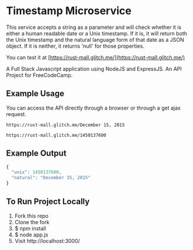 # Timestamp Microservice

This service accepts a string as a parameter and will check whether it is either a human readable date or a Unix timestamp. If it is, it will return both the Unix timestamp and the natural language form of that date as a JSON object. If it is neither, it returns 'null' for those properties. 

You can test it at [https://rust-mall.glitch.me/](https://rust-mall.glitch.me/)

A Full Stack Javascript application using NodeJS and ExpressJS.
An API Project for FreeCodeCamp.

## Example Usage

You can access the API directly through a browser or through a get ajax request.

```
https://rust-mall.glitch.me/December 15, 2015
```
```
https://rust-mall.glitch.me/1450137600
```

## Example Output

```javascript
{ 
  "unix": 1450137600, 
  "natural": "December 15, 2015" 
}
```

## To Run Project Locally
1. Fork this repo
2. Clone the fork
3. $ npm install
4. $ node app.js
5. Visit http://localhost:3000/



